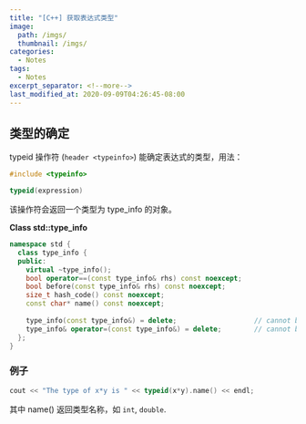 ```yaml
---
title: "[C++] 获取表达式类型"
image: 
  path: /imgs/ 
  thumbnail: /imgs/ 
categories:
  - Notes
tags:
  - Notes
excerpt_separator: <!--more-->
last_modified_at: 2020-09-09T04:26:45-08:00
---
```


## 类型的确定
typeid 操作符 (`header <typeinfo>`) 能确定表达式的类型，用法：
```c++
#include <typeinfo>

typeid(expression)
```
该操作符会返回一个类型为 type_info 的对象。

**Class std::type_info**
```c++
namespace std {
  class type_info {
  public:
    virtual ~type_info();
    bool operator==(const type_info& rhs) const noexcept;
    bool before(const type_info& rhs) const noexcept;
    size_t hash_code() const noexcept;
    const char* name() const noexcept;
 
    type_info(const type_info&) = delete;                   // cannot be copied
    type_info& operator=(const type_info&) = delete;        // cannot be copied
  };
}
```

### 例子
```c++
cout << "The type of x*y is " << typeid(x*y).name() << endl;
```
其中 name() 返回类型名称，如 `int`, `double`.